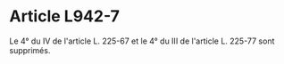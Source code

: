 # Article L942-7

Le 4° du IV de l'article L. 225-67 et le 4° du III de l'article L. 225-77 sont supprimés.
